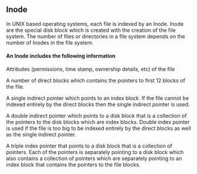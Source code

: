 ## Inode

In UNIX based operating systems, each file is indexed by an Inode. Inode are the special disk block which is created with the creation of the file system. The number of files or directories in a file system depends on the number of Inodes in the file system.

#### An Inode includes the following information

Attributes (permissions, time stamp, ownership details, etc) of the file

A number of direct blocks which contains the pointers to first 12 blocks of the file.

A single indirect pointer which points to an index block. If the file cannot be indexed entirely by the direct blocks then the single indirect pointer is used.

A double indirect pointer which points to a disk block that is a collection of the pointers to the disk blocks which are index blocks. Double index pointer is used if the file is too big to be indexed entirely by the direct blocks as well as the single indirect pointer.

A triple index pointer that points to a disk block that is a collection of pointers. Each of the pointers is separately pointing to a disk block which also contains a collection of pointers which are separately pointing to an index block that contains the pointers to the file blocks.
